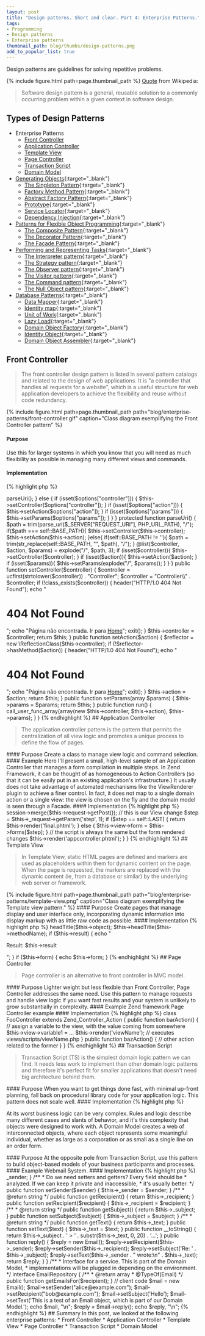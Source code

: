 ```yaml
---
layout: post
title: "Design patterns. Short and clear. Part 4: Enterprise Patterns."
tags:
- Programming
- Design patterns
- Enterprise patterns
thumbnail_path: blog/thumbs/design-patterns.png
add_to_popular_list: true
---
```


Design patterns are guidelines for solving repetitive problems.

{% include figure.html path=page.thumbnail_path %}
[Quote](https://en.wikipedia.org/wiki/Software_design_pattern) from Wikipedia:
<blockquote>
  <p>
  Software design pattern is a general, reusable solution to a commonly occurring problem within a given context in software design.
  </p>
</blockquote>

## Types of Design Patterns

* Enterprise Patterns
  * [Front Controller](#front-controller)
  * [Application Controller](#application-controller)
  * [Template View](#template-view)
  * [Page Controller](#page-controller)
  * [Transaction Script](#transaction-script)
  * [Domain Model](#domain-model)
* [Generating Objects](https://it.badykov.com/blog/2018/10/07/generating-objects){:target="_blank"}
  * [The Singleton Pattern](https://it.badykov.com/blog/2018/10/07/generating-objects/#the-singleton-pattern){:target="_blank"}
  * [Factory Method Pattern](https://it.badykov.com/blog/2018/10/07/generating-objects/#factory-method-pattern){:target="_blank"}
  * [Abstract Factory Pattern](https://it.badykov.com/blog/2018/10/07/generating-objects/#abstract-factory-pattern){:target="_blank"}
  * [Prototype](https://it.badykov.com/blog/2018/10/07/generating-objects/#prototype){:target="_blank"}
  * [Service Locator](https://it.badykov.com/blog/2018/10/07/generating-objects/#service-locator){:target="_blank"}
  * [Dependency Injection](https://it.badykov.com/blog/2018/10/07/generating-objects/#dependency-injection){:target="_blank"}
* [Patterns for Flexible Object Programming](https://it.badykov.com/blog/2018/10/14/flexible-object-programming){:target="_blank"}
  * [The Composite Pattern](https://it.badykov.com/blog/2018/10/14/flexible-object-programming/#the-composite-pattern){:target="_blank"}
  * [The Decorator Pattern](https://it.badykov.com/blog/2018/10/14/flexible-object-programming/#the-decorator-pattern){:target="_blank"}
  * [The Facade Pattern](https://it.badykov.com/blog/2018/10/14/flexible-object-programming/#the-facade-pattern){:target="_blank"}
* [Performing and Representing Tasks](https://it.badykov.com/blog/2018/10/21/performing-and-representing-tasks){:target="_blank"}
  * [The Interpreter pattern](https://it.badykov.com/blog/2018/10/21/performing-and-representing-tasks/#the-interpreter-pattern){:target="_blank"}
  * [The Strategy pattern](https://it.badykov.com/blog/2018/10/21/performing-and-representing-tasks/#the-strategy-pattern){:target="_blank"}
  * [The Observer pattern](https://it.badykov.com/blog/2018/10/21/performing-and-representing-tasks/#the-observer-pattern){:target="_blank"}
  * [The Visitor pattern](https://it.badykov.com/blog/2018/10/21/performing-and-representing-tasks/#the-visitor-pattern){:target="_blank"}
  * [The Command pattern](https://it.badykov.com/blog/2018/10/21/performing-and-representing-tasks/#the-command-pattern){:target="_blank"}
  * [The Null Object pattern](https://it.badykov.com/blog/2018/10/21/performing-and-representing-tasks/#the-null-object-pattern){:target="_blank"}
* [Database Patterns](https://it.badykov.com/blog/2018/10/28/database-patterns/){:target="_blank"}
  * [Data Mapper](https://it.badykov.com/blog/2018/10/28/database-patterns/#data-mapper){:target="_blank"}
  * [Identity map](https://it.badykov.com/blog/2018/10/28/database-patterns/#identity-map){:target="_blank"}
  * [Unit of Work](https://it.badykov.com/blog/2018/10/28/database-patterns/#unit-of-work){:target="_blank"}
  * [Lazy Load](https://it.badykov.com/blog/2018/10/28/database-patterns/#lazy-load){:target="_blank"}
  * [Domain Object Factory](https://it.badykov.com/blog/2018/10/28/database-patterns/#domain-object-factory){:target="_blank"}
  * [Identity Object](https://it.badykov.com/blog/2018/10/28/database-patterns/#identity-object){:target="_blank"}
  * [Domain Object Assembler](https://it.badykov.com/blog/2018/10/28/database-patterns/#domain-object-assembler){:target="_blank"}
  
## Front Controller

<blockquote>
  <p>
 The front controller design pattern is listed in several pattern catalogs and related to the design of web applications. It is "a controller that handles all requests for a website", which is a useful structure for web application developers to achieve the flexibility and reuse without code redundancy.
  </p>
</blockquote>
{% include figure.html path=page.thumbnail_path path="blog/enterprise-patterns/front-controller.gif" caption="Class diagram exemplifying the Front Controller pattern" %}

#### Purpose
 Use this for larger systems in which you know that you will need as much flexibility as possible in managing many different views and commands.

#### Implementation 

{% highlight php %}
<?php
class FrontController
{
    const DEFAULT_ACTION     = "index";
    const DEFAULT_CONTROLLER = "Index";
    const BASE_PATH = '';
    
    protected $controller    = self::DEFAULT_CONTROLLER;
    protected $action        = self::DEFAULT_ACTION;
    protected $params        = array();
    
    public function __construct(array $options = array()) {
        if (empty($options)) {
           $this->parseUri();
        }
        else {
            if (isset($options["controller"])) {
                $this->setController($options["controller"]);
            }
            if (isset($options["action"])) {
                $this->setAction($options["action"]);     
            }
            if (isset($options["params"])) {
                $this->setParams($options["params"]);
            }
        }
    }
    
    protected function parseUri() {
        $path = trim(parse_url($_SERVER["REQUEST_URI"], PHP_URL_PATH), "/");
        if($path === self::BASE_PATH){
        	$this->setController($this->controller);
        	$this->setAction($this->action);
        }else{
			if(self::BASE_PATH != ''){
				$path = trim(str_replace(self::BASE_PATH, "", $path), "/");
			}
        	@list($controller, $action, $params) = explode("/", $path, 3);
        	if (isset($controller)){
        	    $this->setController($controller);
        	}
        	if (isset($action)){
        	    $this->setAction($action);
        	}
        	if (isset($params)){
        	    $this->setParams(explode("/", $params));
        	}
        } 
    }
    
    public function setController($controller) {
        $controller = ucfirst(strtolower($controller)) . "Controller";
        $controller = "Controller\\" . $controller;
        if (!class_exists($controller)) {
        	header("HTTP/1.0 404 Not Found");
        	echo "<h1>404 Not Found</h1>";
        	echo "Página não encontrada. Ir para <a href='/produtos'>Home</a>";
        	exit();
    	}
        $this->controller = $controller;
        return $this;
    }
    
    public function setAction($action) {
        $reflector = new \ReflectionClass($this->controller);
        if (!$reflector->hasMethod($action)) {
            header("HTTP/1.0 404 Not Found");
            echo "<h1>404 Not Found</h1>";
            echo "Página não encontrada. Ir para <a href='/produtos'>Home</a>";
            exit();
    	}
        $this->action = $action;
        return $this;
    }
    
    public function setParams(array $params) {
        $this->params = $params;
        return $this;
    }
    
    public function run() {
        call_user_func_array(array(new $this->controller, $this->action), $this->params);
    }
}
{% endhighlight %}

## Application Controller

<blockquote>
  <p>
   The application controller pattern is the pattern that permits the centralization of all view logic and promotes a unique process to define the flow of pages. 
  </p>
</blockquote>

#### Purpose

  Create a class to manage view logic and command selection.
 
####  Example

Here I'll present a small, high-level sample of an Application Controller that manages a form compilation in multiple steps.

In Zend Framework, it can be thought of as homogeneous to Action Controllers (so that it can be easily put in an existing application's infrastructure.) It usually does not take advantage of automated mechanisms like the ViewRenderer plugin to achieve a finer control. In fact, it does not map to a single domain action or a single view: the view is chosen on the fly and the domain model is seen through a Facade.

#### Implementation

{% highlight php %}
<?php

class ApplicationController extends Zend_Controller_Action
{
    const LAST = 4;

    public function init()
    {
        // ... set up the various resources, like forms or domain entities
    }

    public function executeAction()
    {
        // other view variables...

        // keep partial compilations
        $this->session->merge($this->request->getPost());

        // this is our View change
        $step = $this->_request->getParam('step', 1);
        if ($step == self::LAST) { 
            return $this->render('final.phtml');
        } else {
            $this->view->form = $this->forms[$step];
        }

        // the script is always the same but the form rendered changes
        $this->render('appcontroller.phtml');
    }
}
{% endhighlight %}

## Template View

<blockquote>
  <p>
  In Template View, static HTML pages are defined and markers are used as placeholders within them for dynamic content on the page. When the page is requested, the markers are replaced with the dynamic content (ie, from a database or similar) by the underlying web server or framework.
  </p>
</blockquote>
{% include figure.html path=page.thumbnail_path path="blog/enterprise-patterns/template-view.png" caption="Class diagram exemplifying the Template view pattern." %}

#### Purpose

 Create pages that manage display and user interface only, incorporating dynamic information into display markup with as little raw code as possible.

#### Implementation 

{% highlight php %}
<?php
$this->headTitle($this->object);
$this->headTitle($this->methodName);
if ($this->result) {
    echo "<p>Result: $this->result</p>";
}
if ($this->form) {
    echo $this->form;
}
{% endhighlight %}

## Page Controller

<blockquote>
  <p>
  Page controller is an alternative to front controller in MVC model.
  </p>
</blockquote>

#### Purpose

 Lighter weight but less flexible than Front Controller, Page Controller addresses the same need. Use this pattern to manage requests and handle view logic if you want fast results and your system is unlikely to grow substantially in complexity.
 
#### Example
 
Zend framework Page Controller example

#### Implementation 

{% highlight php %}
class FooController extends Zend_Controller_Action
{
    public function barAction()
    {
        // assign a variable to the view, with the value coming from somewhere
        $this->view->variable1 = ...
        $this->render('viewName'); // executes views/scripts/viewName.php
    }
       
    public function bazAction()
    {
        // other action related to the former
    }
}
{% endhighlight %}

## Transaction Script

<blockquote>
  <p>
  Transaction Script (TS) is the simplest domain logic pattern we can find. It needs less work to implement than other domain logic patterns and therefore it's perfect fit for smaller applications that doesn't need big architecture behind them.
  </p>
</blockquote>

#### Purpose

  When you want to get things done fast, with minimal up-front planning, fall back on procedural library code for your application logic. This pattern does not scale well.
  
#### Implementation 

{% highlight php %}
<?php
// we are forced to mock a request in production code:
$_GET['id'] = $someRow['id];
$_GET['orderField'] = 'name';
include 'list.php';
// or even capturing the response:
ob_start();
$_GET['id'] = $someRow['id];
$_GET['orderField'] = 'name';
include 'list.php';
$content = ob_get_content();
ob_end_clean();
{% endhighlight %}

## Domain Model

<blockquote>
  <p>
 At its worst business logic can be very complex. Rules and logic describe many different cases and slants of behavior, and it's this complexity that objects were designed to work with. A Domain Model creates a web of interconnected objects, where each object represents some meaningful individual, whether as large as a corporation or as small as a single line on an order form.
  </p>
</blockquote>

#### Purpose

At the opposite pole from Transaction Script, use this pattern to build object-based models of your business participants and processes.

#### Example

 Webmail System.

#### Implementation 

{% highlight php %}
<?php
/**
 * Let's suppose we're developing a webmail application, and we 
 * want to create a Domain Model which encapsulates all the logic
 * of sending and receiving mails, creating them, forwarding, managing
 * replies and their visualization, and so on.
 * The most important class in this picture is an Entity which 
 * we'll give the name Email.
 */
class Email // does not extend anything
{
    /**
     * We probably want to introduce a class to manage addresses.
     * The modelling phase make decisions such as this, deciding on the issue of
     * primitive variable vs. wrapper class for object fields.
     * For now, we will leave them as simple strings. Subsequent
     * refactoring may introduce wrapper classes or interfaces.
     * @var string
     */
    private $_sender;
    private $_recipient;

    private $_subject;
    private $_text;
    
    /**
     * @return string
     */
    public function getSender()
    {
        return $this->_sender;
    }

    /**
     * Do we need setters and getters? Every field should be 
     * analyzed. If we can keep it private and inaccessible,
     * it's usually better.
     */
    public function setSender($sender)
    {
        $this->_sender = $sender;
    }

    /**
     * @return string
     */
    public function getRecipient()
    {
        return $this->_recipient;
    }

    public function setRecipient($recipient)
    {
        $this->_recipient = $recipient;
    }

    /**
     * @return string
     */
    public function getSubject()
    {
            return $this->_subject;
    }

    public function setSubject($subject)
    {
        $this->_subject = $subject;
    }

    /**
     * @return string
     */
    public function getText()
    {
        return $this->_text;
    }

    public function setText($text)
    {
        $this->_text = $text;
    }

    public function __toString()
    {
        return $this->_subject . ' > ' . substr($this->_text, 0, 20) . '...';
    }

    public function reply()
    {
        $reply = new Email();
        $reply->setRecipient($this->_sender);
        $reply->setSender($this->_recipient);
        $reply->setSubject('Re: ' . $this->_subject);
        $reply->setText($this->_sender . " wrote:\n" . $this->_text);
        return $reply;
    }
}

/**
 * Interface for a service. This is part of the Domain Model,
 * implementations will be plugged in depending on the environment.
 */
interface EmailRepository
{
    /**
     * @return array
     * @TypeOf(Email)
     */
    public function getEmailsFor($recipient);
}

// client code
$mail = new Email();
$mail->setSender("alice@example.com");
$mail->setRecipient("bob@example.com");
$mail->setSubject('Hello');
$mail->setText('This is a test of an Email object, which is part of our Domain Model.');
echo $mail, "\n";
$reply = $mail->reply();
echo $reply, "\n";
{% endhighlight %}

## Summary

In this post, we looked at the following enterprise patterns:

* Front Controller
* Application Controller
* Template View
* Page Controller
* Transaction Script
* Domain Model







